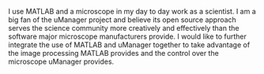 I use MATLAB and a microscope in my day to day work as a scientist. I am a big fan of the uManager project and believe its open source approach serves the science community more creatively and effectively than the software major microscope manufacturers provide. I would like to further integrate the use of MATLAB and uManager together to take advantage of the image processing MATLAB provides and the control over the microscope uManager provides.
